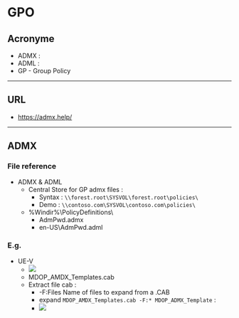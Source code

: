 # GPO

## Acronyme
* ADMX : 
* ADML :
* GP - Group Policy

---

## URL
* https://admx.help/

---

## ADMX
### File reference
* ADMX & ADML
    * Central Store for GP admx files :
       * Syntax : `\\forest.root\SYSVOL\forest.root\policies\`
       * Demo : `\\contoso.com\SYSVOL\contoso.com\policies\`
     * %Windir%\PolicyDefinitions\
          * AdmPwd.admx
          * en-US\AdmPwd.adml

### E.g.
* UE-V
    * [<img src="https://i.imgur.com/7bpCRwQg.png">](https://www.microsoft.com/en-us/download/details.aspx?id=55531)
    * MDOP_AMDX_Templates.cab
    * Extract file cab :
      * -F:Files Name of files to expand from a .CAB
      * expand `MDOP_AMDX_Templates.cab -F:* MDOP_ADMX_Template` :
      * [<img src="https://i.imgur.com/HFfJSvrg.png">](https://i.imgur.com/HFfJSvrg.png)
